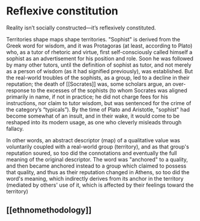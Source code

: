 # Reflexive constitution

Reality isn’t socially constructed—it’s reflexively constituted.

Territories shape maps shape territories. "Sophist" is derived from the Greek word for wisdom, and it was Protagoras (at least, according to Plato) who, as a tutor of rhetoric and virtue, first self-consciously called himself a sophist as an advertisement for his position and role. Soon he was followed by many other tutors, until the definition of sophist as tutor, and not merely as a person of wisdom (as it had signified previously), was established. But the real-world troubles of the sophists, as a group, led to a decline in their reputation; the death of [[Socrates]] was, some scholars argue, an over-response to the excesses of the sophists (to whom Socrates was aligned primarily in name, if not in practice; he did not charge fees for his instructions, nor claim to tutor wisdom, but was sentenced for the crime of the category’s “typicals”). By the time of Plato and Aristotle, "sophist" had become somewhat of an insult, and in their wake, it would come to be reshaped into its modern usage, as one who cleverly misleads through fallacy. 

In other words, an abstract descriptor (map) of a qualitative value was voluntarily coupled with a real-world group (territory), and as that group's reputation soured, so too did the connotations and eventually the full meaning of the original descriptor. The word was "anchored" to a quality, and then became anchored instead to a group which claimed to possess that quality, and thus as their reputation changed in Athens, so too did the word's meaning, which indirectly derives from its anchor in the territory (mediated by others' use of it, which is affected by their feelings toward the territory)

## [[ethnomethodology]]